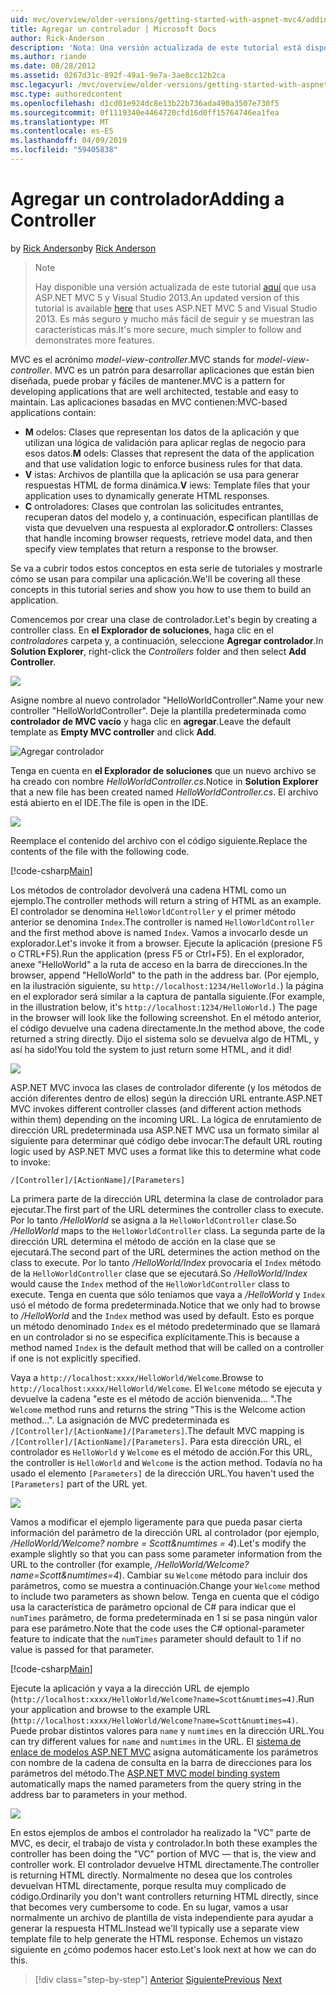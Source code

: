 ```yaml
---
uid: mvc/overview/older-versions/getting-started-with-aspnet-mvc4/adding-a-controller
title: Agregar un controlador | Microsoft Docs
author: Rick-Anderson
description: 'Nota: Una versión actualizada de este tutorial está disponible aquí que usa ASP.NET MVC 5 y Visual Studio 2013. Es más seguro y mucho más fácil de seguir y demostraciones...'
ms.author: riande
ms.date: 08/28/2012
ms.assetid: 0267d31c-892f-49a1-9e7a-3ae8cc12b2ca
msc.legacyurl: /mvc/overview/older-versions/getting-started-with-aspnet-mvc4/adding-a-controller
msc.type: authoredcontent
ms.openlocfilehash: d1cd01e924dc8e13b22b736ada490a3507e730f5
ms.sourcegitcommit: 0f1119340e4464720cfd16d0ff15764746ea1fea
ms.translationtype: MT
ms.contentlocale: es-ES
ms.lasthandoff: 04/09/2019
ms.locfileid: "59405838"
---
```

# <a name="adding-a-controller"></a><span data-ttu-id="31d6d-104">Agregar un controlador</span><span class="sxs-lookup"><span data-stu-id="31d6d-104">Adding a Controller</span></span>

<span data-ttu-id="31d6d-105">by [Rick Anderson]((https://twitter.com/RickAndMSFT))</span><span class="sxs-lookup"><span data-stu-id="31d6d-105">by [Rick Anderson]((https://twitter.com/RickAndMSFT))</span></span>

> > [!NOTE]
> > <span data-ttu-id="31d6d-106">Hay disponible una versión actualizada de este tutorial [aquí](../../getting-started/introduction/getting-started.md) que usa ASP.NET MVC 5 y Visual Studio 2013.</span><span class="sxs-lookup"><span data-stu-id="31d6d-106">An updated version of this tutorial is available [here](../../getting-started/introduction/getting-started.md) that uses ASP.NET MVC 5 and Visual Studio 2013.</span></span> <span data-ttu-id="31d6d-107">Es más seguro y mucho más fácil de seguir y se muestran las características más.</span><span class="sxs-lookup"><span data-stu-id="31d6d-107">It's more secure, much simpler to follow and demonstrates more features.</span></span>


<span data-ttu-id="31d6d-108">MVC es el acrónimo *model-view-controller*.</span><span class="sxs-lookup"><span data-stu-id="31d6d-108">MVC stands for *model-view-controller*.</span></span> <span data-ttu-id="31d6d-109">MVC es un patrón para desarrollar aplicaciones que están bien diseñada, puede probar y fáciles de mantener.</span><span class="sxs-lookup"><span data-stu-id="31d6d-109">MVC is a pattern for developing applications that are well architected, testable and easy to maintain.</span></span> <span data-ttu-id="31d6d-110">Las aplicaciones basadas en MVC contienen:</span><span class="sxs-lookup"><span data-stu-id="31d6d-110">MVC-based applications contain:</span></span>

- <span data-ttu-id="31d6d-111">**M** odelos: Clases que representan los datos de la aplicación y que utilizan una lógica de validación para aplicar reglas de negocio para esos datos.</span><span class="sxs-lookup"><span data-stu-id="31d6d-111">**M** odels: Classes that represent the data of the application and that use validation logic to enforce business rules for that data.</span></span>
- <span data-ttu-id="31d6d-112">**V** istas: Archivos de plantilla que la aplicación se usa para generar respuestas HTML de forma dinámica.</span><span class="sxs-lookup"><span data-stu-id="31d6d-112">**V** iews: Template files that your application uses to dynamically generate HTML responses.</span></span>
- <span data-ttu-id="31d6d-113">**C** ontroladores: Clases que controlan las solicitudes entrantes, recuperan datos del modelo y, a continuación, especifican plantillas de vista que devuelven una respuesta al explorador.</span><span class="sxs-lookup"><span data-stu-id="31d6d-113">**C** ontrollers: Classes that handle incoming browser requests, retrieve model data, and then specify view templates that return a response to the browser.</span></span>

<span data-ttu-id="31d6d-114">Se va a cubrir todos estos conceptos en esta serie de tutoriales y mostrarle cómo se usan para compilar una aplicación.</span><span class="sxs-lookup"><span data-stu-id="31d6d-114">We'll be covering all these concepts in this tutorial series and show you how to use them to build an application.</span></span>

<span data-ttu-id="31d6d-115">Comencemos por crear una clase de controlador.</span><span class="sxs-lookup"><span data-stu-id="31d6d-115">Let's begin by creating a controller class.</span></span> <span data-ttu-id="31d6d-116">En **el Explorador de soluciones**, haga clic en el *controladores* carpeta y, a continuación, seleccione **Agregar controlador**.</span><span class="sxs-lookup"><span data-stu-id="31d6d-116">In **Solution Explorer**, right-click the *Controllers* folder and then select **Add Controller**.</span></span>

![](adding-a-controller/_static/image1.png)

<span data-ttu-id="31d6d-117">Asigne nombre al nuevo controlador &quot;HelloWorldController&quot;.</span><span class="sxs-lookup"><span data-stu-id="31d6d-117">Name your new controller &quot;HelloWorldController&quot;.</span></span> <span data-ttu-id="31d6d-118">Deje la plantilla predeterminada como **controlador de MVC vacío** y haga clic en **agregar**.</span><span class="sxs-lookup"><span data-stu-id="31d6d-118">Leave the default template as **Empty MVC controller** and click **Add**.</span></span>

![Agregar controlador](adding-a-controller/_static/image2.png)

<span data-ttu-id="31d6d-120">Tenga en cuenta en **el Explorador de soluciones** que un nuevo archivo se ha creado con nombre *HelloWorldController.cs*.</span><span class="sxs-lookup"><span data-stu-id="31d6d-120">Notice in **Solution Explorer** that a new file has been created named *HelloWorldController.cs*.</span></span> <span data-ttu-id="31d6d-121">El archivo está abierto en el IDE.</span><span class="sxs-lookup"><span data-stu-id="31d6d-121">The file is open in the IDE.</span></span>

![](adding-a-controller/_static/image3.png)

<span data-ttu-id="31d6d-122">Reemplace el contenido del archivo con el código siguiente.</span><span class="sxs-lookup"><span data-stu-id="31d6d-122">Replace the contents of the file with the following code.</span></span>

[!code-csharp[Main](adding-a-controller/samples/sample1.cs)]

<span data-ttu-id="31d6d-123">Los métodos de controlador devolverá una cadena HTML como un ejemplo.</span><span class="sxs-lookup"><span data-stu-id="31d6d-123">The controller methods will return a string of HTML as an example.</span></span> <span data-ttu-id="31d6d-124">El controlador se denomina `HelloWorldController` y el primer método anterior se denomina `Index`.</span><span class="sxs-lookup"><span data-stu-id="31d6d-124">The controller is named `HelloWorldController` and the first method above is named `Index`.</span></span> <span data-ttu-id="31d6d-125">Vamos a invocarlo desde un explorador.</span><span class="sxs-lookup"><span data-stu-id="31d6d-125">Let's invoke it from a browser.</span></span> <span data-ttu-id="31d6d-126">Ejecute la aplicación (presione F5 o CTRL+F5).</span><span class="sxs-lookup"><span data-stu-id="31d6d-126">Run the application (press F5 or Ctrl+F5).</span></span> <span data-ttu-id="31d6d-127">En el explorador, anexe &quot;HelloWorld&quot; a la ruta de acceso en la barra de direcciones.</span><span class="sxs-lookup"><span data-stu-id="31d6d-127">In the browser, append &quot;HelloWorld&quot; to the path in the address bar.</span></span> <span data-ttu-id="31d6d-128">(Por ejemplo, en la ilustración siguiente, su `http://localhost:1234/HelloWorld.`) la página en el explorador será similar a la captura de pantalla siguiente.</span><span class="sxs-lookup"><span data-stu-id="31d6d-128">(For example, in the illustration below, it's `http://localhost:1234/HelloWorld.`) The page in the browser will look like the following screenshot.</span></span> <span data-ttu-id="31d6d-129">En el método anterior, el código devuelve una cadena directamente.</span><span class="sxs-lookup"><span data-stu-id="31d6d-129">In the method above, the code returned a string directly.</span></span> <span data-ttu-id="31d6d-130">Dijo el sistema solo se devuelva algo de HTML, y así ha sido!</span><span class="sxs-lookup"><span data-stu-id="31d6d-130">You told the system to just return some HTML, and it did!</span></span>

![](adding-a-controller/_static/image4.png)

<span data-ttu-id="31d6d-131">ASP.NET MVC invoca las clases de controlador diferente (y los métodos de acción diferentes dentro de ellos) según la dirección URL entrante.</span><span class="sxs-lookup"><span data-stu-id="31d6d-131">ASP.NET MVC invokes different controller classes (and different action methods within them) depending on the incoming URL.</span></span> <span data-ttu-id="31d6d-132">La lógica de enrutamiento de dirección URL predeterminada usa ASP.NET MVC usa un formato similar al siguiente para determinar qué código debe invocar:</span><span class="sxs-lookup"><span data-stu-id="31d6d-132">The default URL routing logic used by ASP.NET MVC uses a format like this to determine what code to invoke:</span></span>

`/[Controller]/[ActionName]/[Parameters]`

<span data-ttu-id="31d6d-133">La primera parte de la dirección URL determina la clase de controlador para ejecutar.</span><span class="sxs-lookup"><span data-stu-id="31d6d-133">The first part of the URL determines the controller class to execute.</span></span> <span data-ttu-id="31d6d-134">Por lo tanto */HelloWorld* se asigna a la `HelloWorldController` clase.</span><span class="sxs-lookup"><span data-stu-id="31d6d-134">So */HelloWorld* maps to the `HelloWorldController` class.</span></span> <span data-ttu-id="31d6d-135">La segunda parte de la dirección URL determina el método de acción en la clase que se ejecutará.</span><span class="sxs-lookup"><span data-stu-id="31d6d-135">The second part of the URL determines the action method on the class to execute.</span></span> <span data-ttu-id="31d6d-136">Por lo tanto */HelloWorld/Index* provocaría el `Index` método de la `HelloWorldController` clase que se ejecutará.</span><span class="sxs-lookup"><span data-stu-id="31d6d-136">So */HelloWorld/Index* would cause the `Index` method of the `HelloWorldController` class to execute.</span></span> <span data-ttu-id="31d6d-137">Tenga en cuenta que sólo teníamos que vaya a */HelloWorld* y `Index` usó el método de forma predeterminada.</span><span class="sxs-lookup"><span data-stu-id="31d6d-137">Notice that we only had to browse to */HelloWorld* and the `Index` method was used by default.</span></span> <span data-ttu-id="31d6d-138">Esto es porque un método denominado `Index` es el método predeterminado que se llamará en un controlador si no se especifica explícitamente.</span><span class="sxs-lookup"><span data-stu-id="31d6d-138">This is because a method named `Index` is the default method that will be called on a controller if one is not explicitly specified.</span></span>

<span data-ttu-id="31d6d-139">Vaya a `http://localhost:xxxx/HelloWorld/Welcome`.</span><span class="sxs-lookup"><span data-stu-id="31d6d-139">Browse to `http://localhost:xxxx/HelloWorld/Welcome`.</span></span> <span data-ttu-id="31d6d-140">El `Welcome` método se ejecuta y devuelve la cadena &quot;este es el método de acción bienvenida... &quot;.</span><span class="sxs-lookup"><span data-stu-id="31d6d-140">The `Welcome` method runs and returns the string &quot;This is the Welcome action method...&quot;.</span></span> <span data-ttu-id="31d6d-141">La asignación de MVC predeterminada es `/[Controller]/[ActionName]/[Parameters]`.</span><span class="sxs-lookup"><span data-stu-id="31d6d-141">The default MVC mapping is `/[Controller]/[ActionName]/[Parameters]`.</span></span> <span data-ttu-id="31d6d-142">Para esta dirección URL, el controlador es `HelloWorld` y `Welcome` es el método de acción.</span><span class="sxs-lookup"><span data-stu-id="31d6d-142">For this URL, the controller is `HelloWorld` and `Welcome` is the action method.</span></span> <span data-ttu-id="31d6d-143">Todavía no ha usado el elemento `[Parameters]` de la dirección URL.</span><span class="sxs-lookup"><span data-stu-id="31d6d-143">You haven't used the `[Parameters]` part of the URL yet.</span></span>

![](adding-a-controller/_static/image5.png)

<span data-ttu-id="31d6d-144">Vamos a modificar el ejemplo ligeramente para que pueda pasar cierta información del parámetro de la dirección URL al controlador (por ejemplo, */HelloWorld/Welcome? nombre = Scott&amp;numtimes = 4*).</span><span class="sxs-lookup"><span data-stu-id="31d6d-144">Let's modify the example slightly so that you can pass some parameter information from the URL to the controller (for example, */HelloWorld/Welcome?name=Scott&amp;numtimes=4*).</span></span> <span data-ttu-id="31d6d-145">Cambiar su `Welcome` método para incluir dos parámetros, como se muestra a continuación.</span><span class="sxs-lookup"><span data-stu-id="31d6d-145">Change your `Welcome` method to include two parameters as shown below.</span></span> <span data-ttu-id="31d6d-146">Tenga en cuenta que el código usa la característica de parámetro opcional de C# para indicar que el `numTimes` parámetro, de forma predeterminada en 1 si se pasa ningún valor para ese parámetro.</span><span class="sxs-lookup"><span data-stu-id="31d6d-146">Note that the code uses the C# optional-parameter feature to indicate that the `numTimes` parameter should default to 1 if no value is passed for that parameter.</span></span>

[!code-csharp[Main](adding-a-controller/samples/sample2.cs)]

<span data-ttu-id="31d6d-147">Ejecute la aplicación y vaya a la dirección URL de ejemplo (`http://localhost:xxxx/HelloWorld/Welcome?name=Scott&numtimes=4)`.</span><span class="sxs-lookup"><span data-stu-id="31d6d-147">Run your application and browse to the example URL (`http://localhost:xxxx/HelloWorld/Welcome?name=Scott&numtimes=4)`.</span></span> <span data-ttu-id="31d6d-148">Puede probar distintos valores para `name` y `numtimes` en la dirección URL.</span><span class="sxs-lookup"><span data-stu-id="31d6d-148">You can try different values for `name` and `numtimes` in the URL.</span></span> <span data-ttu-id="31d6d-149">El [sistema de enlace de modelos ASP.NET MVC](http://odetocode.com/Blogs/scott/archive/2009/04/27/6-tips-for-asp-net-mvc-model-binding.aspx) asigna automáticamente los parámetros con nombre de la cadena de consulta en la barra de direcciones para los parámetros del método.</span><span class="sxs-lookup"><span data-stu-id="31d6d-149">The [ASP.NET MVC model binding system](http://odetocode.com/Blogs/scott/archive/2009/04/27/6-tips-for-asp-net-mvc-model-binding.aspx) automatically maps the named parameters from the query string in the address bar to parameters in your method.</span></span>

![](adding-a-controller/_static/image6.png)

<span data-ttu-id="31d6d-150">En estos ejemplos de ambos el controlador ha realizado la &quot;VC&quot; parte de MVC, es decir, el trabajo de vista y controlador.</span><span class="sxs-lookup"><span data-stu-id="31d6d-150">In both these examples the controller has been doing the &quot;VC&quot; portion of MVC — that is, the view and controller work.</span></span> <span data-ttu-id="31d6d-151">El controlador devuelve HTML directamente.</span><span class="sxs-lookup"><span data-stu-id="31d6d-151">The controller is returning HTML directly.</span></span> <span data-ttu-id="31d6d-152">Normalmente no desea que los controles devuelvan HTML directamente, porque resulta muy complicado de código.</span><span class="sxs-lookup"><span data-stu-id="31d6d-152">Ordinarily you don't want controllers returning HTML directly, since that becomes very cumbersome to code.</span></span> <span data-ttu-id="31d6d-153">En su lugar, vamos a usar normalmente un archivo de plantilla de vista independiente para ayudar a generar la respuesta HTML.</span><span class="sxs-lookup"><span data-stu-id="31d6d-153">Instead we'll typically use a separate view template file to help generate the HTML response.</span></span> <span data-ttu-id="31d6d-154">Echemos un vistazo siguiente en ¿cómo podemos hacer esto.</span><span class="sxs-lookup"><span data-stu-id="31d6d-154">Let's look next at how we can do this.</span></span>

> [!div class="step-by-step"]
> <span data-ttu-id="31d6d-155">[Anterior](intro-to-aspnet-mvc-4.md)
> [Siguiente](adding-a-view.md)</span><span class="sxs-lookup"><span data-stu-id="31d6d-155">[Previous](intro-to-aspnet-mvc-4.md)
[Next](adding-a-view.md)</span></span>
